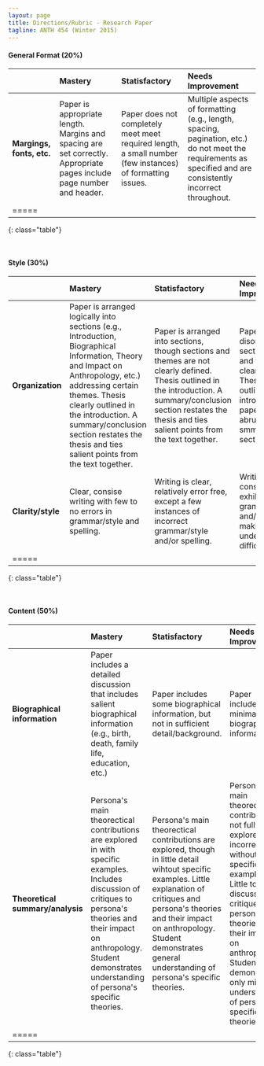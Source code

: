 ```yaml
---
layout: page
title: Directions/Rubric - Research Paper
tagline: ANTH 454 (Winter 2015)
---
```


#### General Format (20%)

|         | Mastery | Statisfactory | Needs Improvement |
|:--------|:-------|:-------|:--------
| __Margings, fonts, etc.__ | Paper is appropriate length. Margins and spacing are set correctly. Appropriate pages include page number and header. | Paper does not completely meet meet required length, a small number (few instances) of formatting issues. | Multiple aspects of formatting (e.g., length, spacing, pagination, etc.) do not meet the requirements as specified and are consistently incorrect throughout. |
|=====
{: class="table"}

<br>

#### Style (30%)

|         | Mastery | Statisfactory | Needs Improvement |
|:--------|:-------|:-------|:--------
| __Organization__ | Paper is arranged logically into sections (e.g., Introduction, Biographical Information, Theory and Impact on Anthropology, etc.) addressing certain themes. Thesis clearly outlined in the introduction. A summary/conclusion section restates the thesis and ties salient points from the text together. | Paper is arranged into sections, though sections and themes are not clearly defined. Thesis outlined in the introduction. A summary/conclusion section restates the thesis and ties salient points from the text together. | Paper is disorganized; sections (if used) and themes are not clearly defined. Thesis is not outlined in the introduction. The paper ends abruptly without a smmary/conclusion section. |
| __Clarity/style__ | Clear, consise writing with few to no errors in grammar/style and spelling. | Writing is clear, relatively error free, except a few instances of incorrect grammar/style and/or spelling. | Writing consistently exhibits errors in grammar/style and/or spelling, making understanding difficult. |
|=====
{: class="table"}

<br>

#### Content (50%)

|         | Mastery | Statisfactory | Needs Improvement |
|:--------|:-------|:-------|:--------
| __Biographical information__ | Paper includes a detailed discussion that includes salient biographical information (e.g., birth, death, family life, education, etc.) | Paper includes some biographical information, but not in sufficient detail/background. | Paper includes only minimal biographical information. |
| __Theoretical summary/analysis__ | Persona's main theorectical contributions are explored in with specific examples. Includes discussion of critiques to persona's theories and their impact on anthropology. Student demonstrates understanding of persona's specific theories. | Persona's main theorectical contributions are explored, though in little detail wihtout specific examples. Little explanation of critiques and persona's theories and their impact on anthropology. Student demonstrates general understanding of persona's specific theories. | Persona's main theorectical contributions not fully explored, or incorrect, without specific examples. Little to no discussion of critiques to persona's theories and their impact on anthropology. Student demonstrates only minimal understanding of persona's specific theories. |
|=====
{: class="table"}